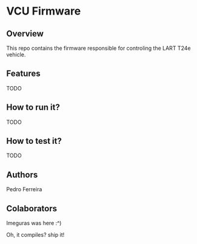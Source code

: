 # VCU Firmware
## Overview
This repo contains the firmware responsible for controling the LART T24e vehicle.

## Features
TODO
## How to run it?
TODO
## How to test it?
TODO

## Authors 
Pedro Ferreira
## Colaborators
Imeguras was here :^) 

Oh, it compiles? ship it!
